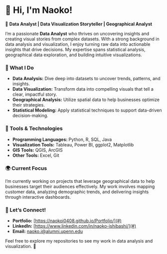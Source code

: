 # 👋 Hi, I'm Naoko!  

🎯 **Data Analyst | Data Visualization Storyteller | Geographical Analyst**  

I’m a passionate **Data Analyst** who thrives on uncovering insights and creating visual stories from complex datasets. With a strong background in data analysis and visualization, I enjoy turning raw data into actionable insights that drive decisions. My expertise spans statistical analysis, geographical data exploration, and building intuitive visualizations.  

### 🌟 What I Do  
- **Data Analysis:** Dive deep into datasets to uncover trends, patterns, and insights.  
- **Data Visualization:** Transform data into compelling visuals that tell a clear, impactful story.  
- **Geographical Analysis:** Utilize spatial data to help businesses optimize their strategies.  
- **Statistical Modeling:** Apply statistical techniques to support data-driven decision-making.  

### 🔧 Tools & Technologies  
- **Programming Languages:** Python, R, SQL, Java  
- **Visualization Tools:** Tableau, Power BI, ggplot2, Matplotlib  
- **GIS Tools:** QGIS, ArcGIS  
- **Other Tools:** Excel, Git  

### 🌍 Current Focus  
I’m currently working on projects that leverage geographical data to help businesses target their audiences effectively. My work involves mapping customer data, analyzing demographic trends, and delivering insights through interactive dashboards.  

### 💬 Let’s Connect!  
- **Portfolio:** [https://naokoi0408.github.io/Portfolio/](#)  
- **LinkedIn:** [https://www.linkedin.com/in/naoko-ishibashi/](#)  
- **Email:** [naoko.i@alumni.upenn.edu](mailto:#)  

Feel free to explore my repositories to see my work in data analysis and visualization. 🚀  
